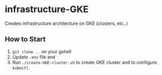# infrastructure-GKE

Creates infrastructure architecture on GKE (clusters, etc..)

## How to Start

1. `git clone ..` on your gshell
2. Update `.env` file and
3. Run `./create-GKE-cluster.sh` to create GKE cluster and to configure `kubectl`.